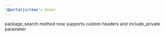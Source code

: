 ```yaml
---
'@portaljs/ckan': minor
---
```


package_search method now supports custom headers and include_private parameter
